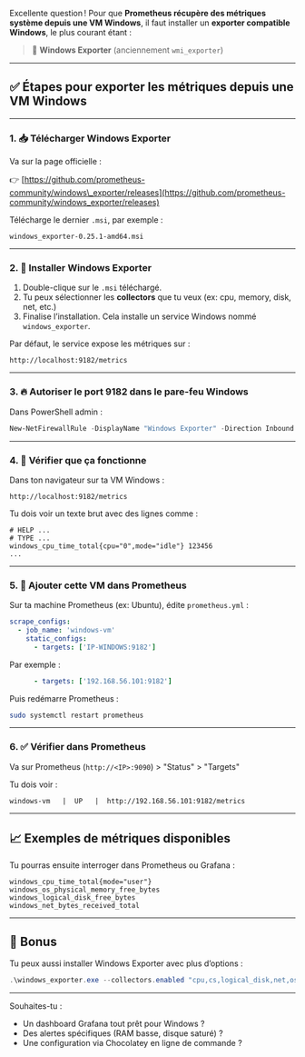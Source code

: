 Excellente question ! Pour que **Prometheus récupère des métriques système depuis une VM Windows**, il faut installer un **exporter compatible Windows**, le plus courant étant :

> 🧩 **Windows Exporter** (anciennement `wmi_exporter`)

---

## ✅ Étapes pour exporter les métriques depuis une VM Windows

---

### 1. 📥 Télécharger Windows Exporter

Va sur la page officielle :

👉 [https://github.com/prometheus-community/windows\_exporter/releases](https://github.com/prometheus-community/windows_exporter/releases)

Télécharge le dernier `.msi`, par exemple :

```
windows_exporter-0.25.1-amd64.msi
```

---

### 2. 💾 Installer Windows Exporter

1. Double-clique sur le `.msi` téléchargé.
2. Tu peux sélectionner les **collectors** que tu veux (ex: cpu, memory, disk, net, etc.)
3. Finalise l’installation.
   Cela installe un service Windows nommé `windows_exporter`.

Par défaut, le service expose les métriques sur :

```
http://localhost:9182/metrics
```

---

### 3. 🔥 Autoriser le port 9182 dans le pare-feu Windows

Dans PowerShell admin :

```powershell
New-NetFirewallRule -DisplayName "Windows Exporter" -Direction Inbound -Protocol TCP -LocalPort 9182 -Action Allow
```

---

### 4. 🧠 Vérifier que ça fonctionne

Dans ton navigateur sur ta VM Windows :

```
http://localhost:9182/metrics
```

Tu dois voir un texte brut avec des lignes comme :

```
# HELP ...
# TYPE ...
windows_cpu_time_total{cpu="0",mode="idle"} 123456
...
```

---

### 5. 📡 Ajouter cette VM dans Prometheus

Sur ta machine Prometheus (ex: Ubuntu), édite `prometheus.yml` :

```yaml
scrape_configs:
  - job_name: 'windows-vm'
    static_configs:
      - targets: ['IP-WINDOWS:9182']
```

Par exemple :

```yaml
      - targets: ['192.168.56.101:9182']
```

Puis redémarre Prometheus :

```bash
sudo systemctl restart prometheus
```

---

### 6. ✅ Vérifier dans Prometheus

Va sur Prometheus (`http://<IP>:9090`) > "Status" > "Targets"

Tu dois voir :

```
windows-vm   |  UP   |  http://192.168.56.101:9182/metrics
```

---

## 📈 Exemples de métriques disponibles

Tu pourras ensuite interroger dans Prometheus ou Grafana :

```promql
windows_cpu_time_total{mode="user"}
windows_os_physical_memory_free_bytes
windows_logical_disk_free_bytes
windows_net_bytes_received_total
```

---

## 🎁 Bonus

Tu peux aussi installer Windows Exporter avec plus d’options :

```powershell
.\windows_exporter.exe --collectors.enabled "cpu,cs,logical_disk,net,os,system"
```

---

Souhaites-tu :

* Un dashboard Grafana tout prêt pour Windows ?
* Des alertes spécifiques (RAM basse, disque saturé) ?
* Une configuration via Chocolatey en ligne de commande ?
